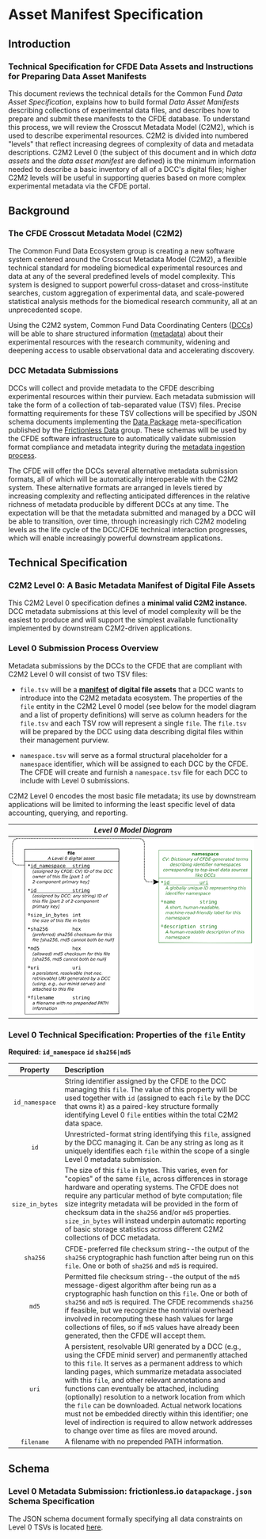# Asset Manifest Specification
## Introduction
### Technical Specification for CFDE Data Assets and Instructions for Preparing Data Asset Manifests
This document reviews the technical details for the Common Fund _Data Asset Specification_, explains how to build formal _Data Asset Manifests_ describing collections of experimental data files, and describes how to prepare and submit these manifests to the CFDE database. To understand this process, we will review the Crosscut Metadata Model (C2M2), which is used to describe experimental resources. C2M2 is divided into numbered "levels" that reflect increasing degrees of complexity of data and metadata descriptions. C2M2 Level 0 (the subject of this document and in which _data assets_ and the _data asset manifest_ are defined) is the minimum information needed to describe a basic inventory of all of a DCC's digital files; higher C2M2 levels will be useful in supporting queries based on more complex experimental metadata via the CFDE portal.

## Background
### The CFDE Crosscut Metadata Model (C2M2)

The Common Fund Data Ecosystem group is creating a new software system centered around the Crosscut Metadata Model (C2M2), a flexible technical standard for modeling biomedical experimental resources and data at any of the several predefined levels of model complexity. This system is designed to support powerful cross-dataset and cross-institute searches, custom aggregation of experimental data, and scale-powered statistical analysis methods for the biomedical research community, all at an unprecedented scope.

Using the C2M2 system, Common Fund Data Coordinating Centers ([DCCs](../draft-CFDE_glossary/glossary.md#DCCs)) will be able to share structured information ([metadata](../draft-CFDE_glossary/glossary.md#metadata)) about their experimental resources with the research community, widening and deepening access to usable observational data and accelerating discovery.

### DCC Metadata Submissions

DCCs will collect and provide metadata to the CFDE describing experimental resources within their purview. Each metadata submission will take the form of a collection of tab-separated value (TSV) files. Precise formatting requirements for these TSV collections will be specified by JSON schema documents implementing the [Data Package](http://frictionlessdata.io/docs/data-package/) meta-specification published by the [Frictionless Data](http://frictionlessdata.io/) group. These schemas will be used by the CFDE software infrastructure to automatically validate submission format compliance and metadata integrity during the [metadata ingestion process](../draft-CFDE_glossary/glossary.md#DCC-data-ingestion-process).

The CFDE will offer the DCCs several alternative metadata submission formats, all of which will be automatically interoperable with the
C2M2 system. These alternative formats are arranged in levels tiered by increasing complexity and reflecting anticipated differences in the relative richness of metadata producible by different DCCs at any time. The expectation will be that the metadata submitted and managed by a DCC will be able to transition, over time, through increasingly rich C2M2 modeling levels as the life cycle of the DCC/CFDE technical interaction progresses, which will enable increasingly powerful downstream applications.

## Technical Specification
### C2M2 Level 0: A Basic Metadata Manifest of Digital File Assets

This C2M2 Level 0 specification defines a **minimal valid C2M2 instance.** DCC metadata submissions at this level of model complexity will be the easiest to produce and will support the simplest available functionality implemented by downstream C2M2-driven applications.

### Level 0 Submission Process Overview

Metadata submissions by the DCCs to the CFDE that are compliant with C2M2 Level 0 will consist of two TSV files:

- `file.tsv` will be a **[manifest](../draft-CFDE_glossary/glossary.md#CFDE-asset-manifest) of digital file assets** that a DCC wants to introduce into the C2M2 metadata ecosystem. The properties of the `file` entity in the C2M2 Level 0 model (see below for the model
diagram and a list of property definitions) will serve as column headers for the `file.tsv` and each TSV row will represent a
single `file`. The `file.tsv` will be prepared by the DCC using data describing digital files within their management purview.

- `namespace.tsv` will serve as a formal structural placeholder for a `namespace` identifier, which will be assigned to each DCC by the CFDE. The CFDE will create and furnish a `namespace.tsv` file for each DCC to include with Level 0 submissions.

C2M2 Level 0 encodes the most basic file metadata; its use by downstream applications will be limited to informing the least specific level of data accounting, querying, and reporting.

|_Level 0 Model Diagram_|
|:---:|
|![Level 0 model diagram](../draft-C2M2_ER_diagrams/Level-0-C2M2-model.no_borders.post_SVG.png "Level 0 model diagram")|

### Level 0 Technical Specification: Properties of the `file` Entity

**Required: `id_namespace` `id` `sha256|md5`**

|Property|Description|
|:---:|:---|
| `id_namespace` | String identifier assigned by the CFDE to the DCC managing this `file`. The value of this property will be used together with `id` (assigned to each `file` by the DCC that owns it) as a paired-key structure formally identifying Level 0 `file` entities within the total C2M2 data space.|
| `id` | Unrestricted-format string identifying this `file`, assigned by the DCC managing it. Can be any string as long as it uniquely identifies each `file` within the scope of a single Level 0 metadata submission. |
| `size_in_bytes` | The size of this `file` in bytes. This varies, even for "copies" of the same `file`, across differences in storage hardware and operating systems. The CFDE does not require any particular method of byte computation; file size integrity metadata will be provided in the form of checksum data in the `sha256` and/or `md5` properties. `size_in_bytes` will instead underpin automatic reporting of basic storage statistics across different C2M2 collections of DCC metadata.|
| `sha256` | CFDE-preferred file checksum string--the output of the `sha256` cryptographic hash function after being run on this `file`. One or both of `sha256` and `md5` is required. |
| `md5` | Permitted file checksum string--the output of the `md5` message-digest algorithm after being run as a cryptographic hash function on this `file`. One or both of `sha256` and `md5` is required. The CFDE recommends `sha256` if feasible, but we recognize the nontrivial overhead involved in recomputing these hash values for large collections of files, so if `md5` values have already been generated, then the CFDE will accept them. |
| `uri` | A persistent, resolvable URI generated by a DCC (e.g., using the CFDE minid server) and permanently attached to this `file`. It serves as a permanent address to which landing pages, which summarize metadata associated with this `file`, and other relevant annotations and functions can eventually be attached, including (optionally) resolution to a network location from which the `file` can be downloaded. Actual network locations must not be embedded directly within this identifier; one level of indirection is required to allow network addresses to change over time as files are moved around. |
| `filename` | A filename with no prepended PATH information. |

## Schema
### Level 0 Metadata Submission: frictionless.io `datapackage.json` Schema Specification

The JSON schema document formally specifying all data constraints on Level 0 TSVs is located
[here](../draft-C2M2_JSON_Schema_datapackage_specs/Level_0_datapackage_spec.json).

